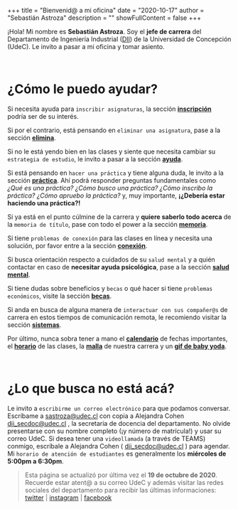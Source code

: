 +++
title = "Bienvenid@ a mi oficina"
date = "2020-10-17"
author = "Sebastián Astroza"
description = ""
showFullContent = false
+++

¡Hola! Mi nombre es **Sebastián Astroza**. Soy el **jefe de carrera** del Departamento de Ingeniería Industrial ([DII](https://dii.udec.cl/)) de la Universidad de Concepción (UdeC).  Le invito a pasar a mi oficina y tomar asiento. 

&nbsp;    

# ¿Cómo le puedo ayudar?

Si necesita ayuda para `inscribir asignaturas`, la sección **[inscripción](/inscripcion)** podría ser de su interés. 

Si por el contrario, está pensando en `eliminar una asignatura`, pase a la sección **[elimina](/elimina)**.

Si no le está yendo bien en las clases y siente que necesita cambiar su `estrategia de estudio`, le invito a pasar a la sección **[ayuda](/ayuda)**.

Si está pensando en `hacer una práctica` y tiene alguna duda, le invito a la sección **[práctica](/practica)**. Ahí podrá responder preguntas fundamentales como *¿Qué es una práctica?* *¿Cómo busco una práctica?* *¿Cómo inscribo la práctica?* *¿Cómo apruebo la práctica?* y, muy importante, **¡¿Debería estar haciendo una práctica?!**

Si ya está en el punto cúlmine de la carrera y **quiere saberlo todo acerca** de la `memoria de título`, pase con todo el power a la sección **[memoria](/memoria)**.

Si tiene `problemas de conexión` para las clases en línea y necesita una solución, por favor entre a la sección **[conexión](/conexion)**.

Si busca orientación respecto a cuidados de su `salud mental` y a quién contactar en caso de **necesitar ayuda psicológica**, pase a la sección **[salud mental](/salud)**.

Si tiene dudas sobre beneficios y `becas` o qué hacer si tiene `problemas económicos`, visite la sección **[becas](/becas)**.

Si anda en busca de alguna manera de `interactuar con sus compañer@s` de carrera en estos tiempos de comunicación remota, le recomiendo visitar la sección **[sistemas](/sistemas)**.


Por último, nunca sobra tener a mano el **[calendario](http://secad.ing.udec.cl/horarios)** de fechas importantes, el **[horario](http://secad.ing.udec.cl/indez.php?r=hs)** de las clases, la **[malla](https://dii.udec.cl/programa-academico/)** de nuestra carrera y un **[gif de baby yoda](https://giphy.com/search/baby-yoda)**.

&nbsp;    

# ¿Lo que busca no está acá?

Le invito a `escribirme un correo electrónico` para que podamos conversar. Escríbame a sastroza@udec.cl con copia a Alejandra Cohen dii_secdoc@udec.cl , la secretaria de docencia del departamento. No olvide presentarse con su nombre completo (¡y número de matrícula!) y usar su correo UdeC. Si desea tener una `videollamada` (a través de TEAMS) conmigo, escríbale a Alejandra Cohen ( dii_secdoc@udec.cl ) para agendar. Mi `horario de atención de estudiantes` es generalmente los **miércoles de 5:00pm a 6:30pm**.

> Esta página se actualizó por última vez el **19 de octubre de 2020**. Recuerde estar atent@ a su correo UdeC y además visitar las redes sociales del departamento para recibir las últimas informaciones: [twitter](https://twitter.com/diiudec) | [instagram](https://www.instagram.com/dii_udec/) | [facebook](https://www.facebook.com/dii.udec/) 


